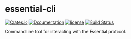 # essential-cli

[![Crates.io][crates-badge]][crates-url]
[![Documentation][docs-badge]][docs-url]
[![license][apache-badge]][apache-url]
[![Build Status][actions-badge]][actions-url]

[crates-badge]: https://img.shields.io/crates/v/essential-cli.svg
[crates-url]: https://crates.io/crates/essential-cli
[docs-badge]: https://docs.rs/essential-cli/badge.svg
[docs-url]: https://docs.rs/essential-cli
[apache-badge]: https://img.shields.io/badge/license-APACHE-blue.svg
[apache-url]: LICENSE
[actions-badge]: https://github.com/essential-contributions/essential-integration/workflows/ci/badge.svg
[actions-url]:https://github.com/essential-contributions/essential-integration/actions

Command line tool for interacting with the Essential protocol.